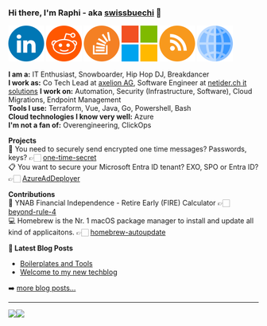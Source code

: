 ### Hi there, I'm Raphi - aka [swissbuechi][website] 👋

[<img src=icons/linkedin.svg>][linkedin]
[<img src=icons/reddit.svg>][reddit]
[<img src=icons/stackoverflow.svg>][stackoverflow]
[<img src=icons/microsoft.svg>][microsoftlearn]
[<img src=icons/rss.svg>][rss]
[<img src=icons/web.svg>][website]

**I am a:** IT Enthusiast, Snowboarder, Hip Hop DJ, Breakdancer<br>
**I work as:** Co Tech Lead at [axelion AG](https://axelion.ch), Software Engineer at [netider.ch it solutions](https://netider.ch)
**I work on:** Automation, Security (Infrastructure, Software), Cloud Migrations, Endpoint Management<br>
**Tools I use:** Terraform, Vue, Java, Go, Powershell, Bash<br>
**Cloud technologies I know very well:** Azure<br>
**I'm not a fan of:** Overengineering, ClickOps

**Projects**<br>
🔐 You need to securely send encrypted one time messages? Passwords, keys?
👉🏻 [one-time-secret](https://github.com/swissbuechi/one-time-secret)<br>
📋 You want to secure your Microsoft Entra ID tenant? EXO, SPO or Entra ID?
👉🏻 [AzureAdDeployer](https://github.com/swissbuechi/AzureAdDeployer)

**Contributions**<br>
💸 YNAB Financial Independence - Retire Early (FIRE) Calculator
👉🏻 [beyond-rule-4](https://github.com/JackMorrissey/beyond-rule-4)<br>
💻 Homebrew is the Nr. 1 macOS package manager to install and update all kind of applicaitons.
👉🏻 [homebrew-autoupdate](https://github.com/homebrew/homebrew-autoupdate)<br>

**📕 Latest Blog Posts**

<!-- BLOG-POST-LIST:START -->
- [Boilerplates and Tools](https://swissbuechi.github.io/announcements/resources/)
- [Welcome to my new techblog](https://swissbuechi.github.io/announcements/welcome-to-my-techblog/)
<!-- BLOG-POST-LIST:END -->

➡️ [more blog posts...](https://swissbuechi.github.io)

---

<div>
  <img height="170" align="left" src="https://github-readme-stats.vercel.app/api?username=swissbuechi&count_private=true&include_all_commits=true" />
  <img src="https://github-readme-stats.vercel.app/api/top-langs/?username=swissbuechi&layout=compact" />
</div>


[website]: https://swissbuechi.github.io
[rss]: https://swissbuechi.github.io/feed.xml
[reddit]: https://www.reddit.com/user/swissbuechi
[stackoverflow]: https://stackoverflow.com/users/12172680/swissbuechi
[microsoftlearn]: https://techcommunity.microsoft.com/t5/user/viewprofilepage/user-id/1824419#profile
[linkedin]: https://ch.linkedin.com/in/swissbuechi?trk=public_profile_browsemap
